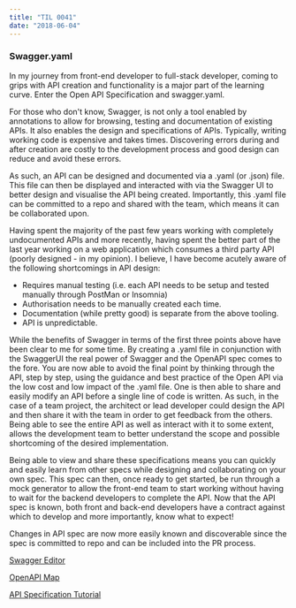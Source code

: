 ```yaml
---
title: "TIL 0041"
date: "2018-06-04"
---
```


### Swagger.yaml

In my journey from front-end developer to full-stack developer, coming to grips with API creation and functionality is a major part of the learning curve. Enter the Open API Specification and swagger.yaml.

For those who don't know, Swagger, is not only a tool enabled by annotations to allow for browsing, testing and documentation of existing APIs. It also enables the design and specifications of APIs. Typically, writing working code is expensive and takes times. Discovering errors during and after creation are costly to the development process and good design can reduce and avoid these errors.  

As such, an API can be designed and documented via a .yaml (or .json) file. This file can then be displayed and interacted with via the Swagger UI to better design and visualise the API being created. Importantly, this .yaml file can be committed to a repo and shared with the team, which means it can be collaborated upon. 

Having spent the majority of the past few years working with completely undocumented APIs and more recently, having spent the better part of the last year working on a web application which consumes a third party API (poorly designed - in my opinion). I believe, I have become acutely aware of the following shortcomings in API design: 

* Requires manual testing (i.e. each API needs to be setup and tested manually through PostMan or Insomnia)
* Authorisation needs to be manually created each time.
* Documentation (while pretty good) is separate from the above tooling. 
* API is unpredictable.

While the benefits of Swagger in terms of the first three points above have been clear to me for some time. By creating a .yaml file in conjunction with the SwaggerUI the real power of Swagger and the OpenAPI spec comes to the fore. You are now able to avoid the final point by thinking through the API, step by step, using the guidance and best practice of the Open API via the low cost and low impact of the .yaml file. One is then able to share and easily modify an API before a single line of code is written. As such, in the case of a team project, the architect or lead developer could design the API and then share it with the team in order to get feedback from the others. Being able to see the entire API as well as interact with it to some extent, allows the development team to better understand the scope and possible shortcoming of the desired implementation. 

Being able to view and share these specifications means you can quickly and easily learn from other specs while designing and collaborating on your own spec. This spec can then, once ready to get started, be run through a mock generator to allow the front-end team to start working without having to wait for the backend developers to complete the API. Now that the API spec is known, both front and back-end developers have a contract against which to develop and more importantly, know what to expect! 

Changes in API spec are now more easily known and discoverable since the spec is committed to repo and can be included into the PR process. 

[Swagger Editor](http://editor.swagger.io/)

[OpenAPI Map](http://openapi-map.apihandyman.io/?version=2.0)

[API Specification Tutorial](https://apihandyman.io/writing-openapi-swagger-specification-tutorial-part-1-introduction/)
